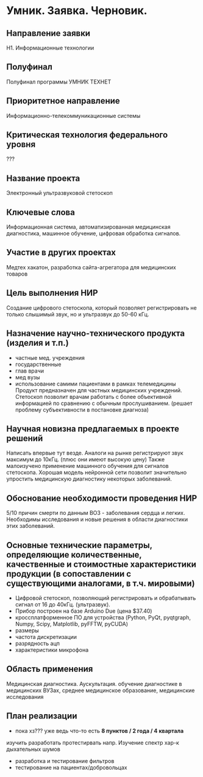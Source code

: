 # Умник. Заявка. Черновик.
## Направление заявки
Н1. Информационные технологии

## Полуфинал
Полуфинал программы УМНИК ТЕХНЕТ

## Приоритетное направление
Информационно-телекоммуникационные системы

## Критическая технология федерального уровня
???

## Название проекта
Электронный ультразвуковой стетоскоп

## Ключевые слова
Информационная система, автоматизированная медицинская диагностика, машинное обучение, цифровая обработка сигналов.

## Участие в других проектах
Медтех хакатон, разработка сайта-агрегатора для медицинских товаров

## Цель выполнения НИР
Создание цифрового стетоскопа, который позволяет регистрировать не только слышимый звук, но и ультразвук до 50-60 кГц.

## Назначение научно-технического продукта (изделия и т.п.)
- частные мед. учреждения
- государственные 
- глав врачи
- мед вузы
- использование самими пациентами в рамках телемедицины
Продукт предназначен для частных медицинских учреждений. Стетоскоп позволит врачам работать с более объективной информацией по сравнению с обычным прослушиванием. (решает проблему субъективности в постановке диагноза)

## Научная новизна предлагаемых в проекте решений
Написать впервые тут везде.
Аналоги на рынке регистрируют звук максимум до 10кГц. (плюс они имеют высокую цену) Также малоизучено применение машинного обучения для сигналов стетоскопа. Хорошая модель нейронной сети позволит значительно упростить медицинскую диагностику некоторых заболеваний.

## Обоснование необходимости проведения НИР
5/10 причин смерти по данным ВОЗ - заболевания сердца и легких. Необходимы исследования и новые решения в области диагностики этих заболеваний.

## Основные технические параметры, определяющие количественные, качественные и стоимостные характеристики продукции (в сопоставлении с существующими аналогами, в т.ч. мировыми)
- Цифровой стетоскоп, позволяющий регистрировать и обрабатывать сигнал от 16 до 40кГц. (ультразвук). 
- Прибор построен на базе Arduino Due (цена $37.40)
- кроссплатформенное ПО для устройства (Python, PyQt, pyqtgraph, Numpy, Scipy, Matplotlib, pyFFTW, pyCUDA)
- размеры
- частота дискретизации
- разрядность ацп
- характеристики микрофона

## Область применения
Медицинская диагностика. Аускультация. обучение диагностике в медицинских ВУЗах, среднее медицинское образование, медицинские исследования

## План реализации
- пока хз??? уже ведь что-то есть
**8 пунктов / 2 года / 4 квартала**

изучить
разработать
протестирвать
напр. Изучение спектр хар-к дыхательных шумов
- разработка и тестирование фильтров
- тестирование на пациентах/добровольцах
